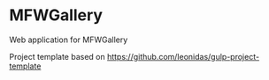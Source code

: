 # MFWGallery
Web application for MFWGallery

Project template based on https://github.com/leonidas/gulp-project-template
